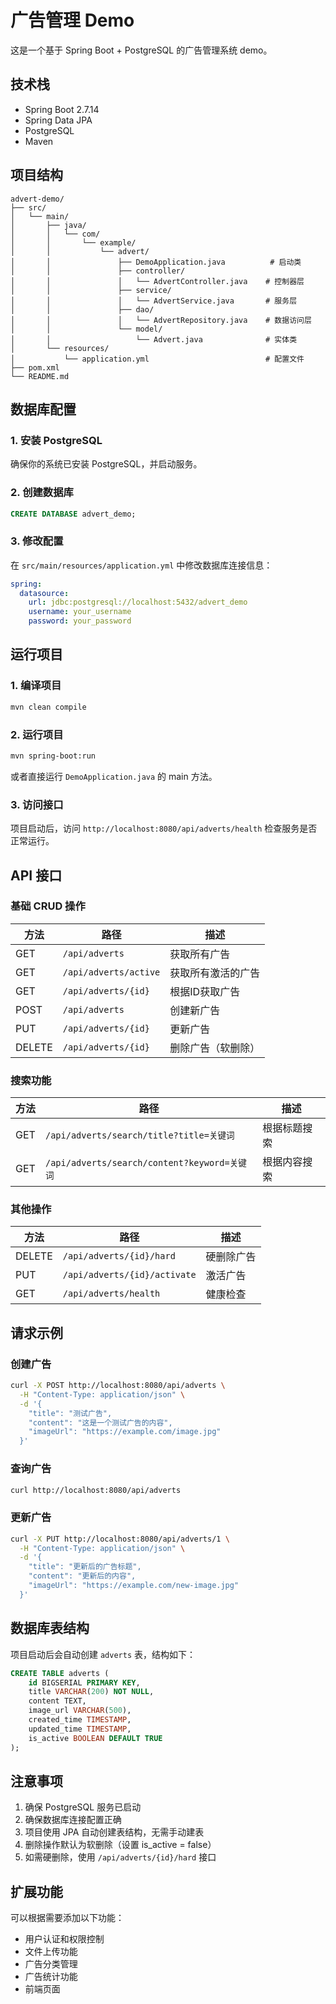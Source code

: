 # 广告管理 Demo

这是一个基于 Spring Boot + PostgreSQL 的广告管理系统 demo。

## 技术栈

- Spring Boot 2.7.14
- Spring Data JPA
- PostgreSQL
- Maven

## 项目结构

```
advert-demo/
├── src/
│   └── main/
│       ├── java/
│       │   └── com/
│       │       └── example/
│       │           └── advert/
│       │               ├── DemoApplication.java          # 启动类
│       │               ├── controller/
│       │               │   └── AdvertController.java    # 控制器层
│       │               ├── service/
│       │               │   └── AdvertService.java       # 服务层
│       │               ├── dao/
│       │               │   └── AdvertRepository.java    # 数据访问层
│       │               └── model/
│       │                   └── Advert.java              # 实体类
│       └── resources/
│           └── application.yml                          # 配置文件
├── pom.xml
└── README.md
```

## 数据库配置

### 1. 安装 PostgreSQL

确保你的系统已安装 PostgreSQL，并启动服务。

### 2. 创建数据库

```sql
CREATE DATABASE advert_demo;
```

### 3. 修改配置

在 `src/main/resources/application.yml` 中修改数据库连接信息：

```yaml
spring:
  datasource:
    url: jdbc:postgresql://localhost:5432/advert_demo
    username: your_username
    password: your_password
```

## 运行项目

### 1. 编译项目

```bash
mvn clean compile
```

### 2. 运行项目

```bash
mvn spring-boot:run
```

或者直接运行 `DemoApplication.java` 的 main 方法。

### 3. 访问接口

项目启动后，访问 `http://localhost:8080/api/adverts/health` 检查服务是否正常运行。

## API 接口

### 基础 CRUD 操作

| 方法 | 路径 | 描述 |
|------|------|------|
| GET | `/api/adverts` | 获取所有广告 |
| GET | `/api/adverts/active` | 获取所有激活的广告 |
| GET | `/api/adverts/{id}` | 根据ID获取广告 |
| POST | `/api/adverts` | 创建新广告 |
| PUT | `/api/adverts/{id}` | 更新广告 |
| DELETE | `/api/adverts/{id}` | 删除广告（软删除） |

### 搜索功能

| 方法 | 路径 | 描述 |
|------|------|------|
| GET | `/api/adverts/search/title?title=关键词` | 根据标题搜索 |
| GET | `/api/adverts/search/content?keyword=关键词` | 根据内容搜索 |

### 其他操作

| 方法 | 路径 | 描述 |
|------|------|------|
| DELETE | `/api/adverts/{id}/hard` | 硬删除广告 |
| PUT | `/api/adverts/{id}/activate` | 激活广告 |
| GET | `/api/adverts/health` | 健康检查 |

## 请求示例

### 创建广告

```bash
curl -X POST http://localhost:8080/api/adverts \
  -H "Content-Type: application/json" \
  -d '{
    "title": "测试广告",
    "content": "这是一个测试广告的内容",
    "imageUrl": "https://example.com/image.jpg"
  }'
```

### 查询广告

```bash
curl http://localhost:8080/api/adverts
```

### 更新广告

```bash
curl -X PUT http://localhost:8080/api/adverts/1 \
  -H "Content-Type: application/json" \
  -d '{
    "title": "更新后的广告标题",
    "content": "更新后的内容",
    "imageUrl": "https://example.com/new-image.jpg"
  }'
```

## 数据库表结构

项目启动后会自动创建 `adverts` 表，结构如下：

```sql
CREATE TABLE adverts (
    id BIGSERIAL PRIMARY KEY,
    title VARCHAR(200) NOT NULL,
    content TEXT,
    image_url VARCHAR(500),
    created_time TIMESTAMP,
    updated_time TIMESTAMP,
    is_active BOOLEAN DEFAULT TRUE
);
```

## 注意事项

1. 确保 PostgreSQL 服务已启动
2. 确保数据库连接配置正确
3. 项目使用 JPA 自动创建表结构，无需手动建表
4. 删除操作默认为软删除（设置 is_active = false）
5. 如需硬删除，使用 `/api/adverts/{id}/hard` 接口

## 扩展功能

可以根据需要添加以下功能：

- 用户认证和权限控制
- 文件上传功能
- 广告分类管理
- 广告统计功能
- 前端页面 